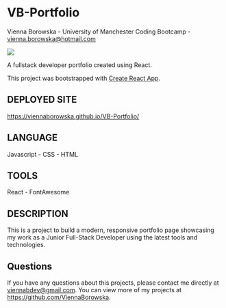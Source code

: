 # VB-Portfolio
Vienna Borowska - University of Manchester Coding Bootcamp - vienna.borowska@hotmail.com

<img src="public/demo.jpg"> 

A fullstack developer portfolio created using React.

This project was bootstrapped with [Create React App](https://github.com/facebook/create-react-app).

## DEPLOYED SITE
https://viennaborowska.github.io/VB-Portfolio/

## LANGUAGE
Javascript - CSS - HTML

## TOOLS
React - FontAwesome

## DESCRIPTION
This is a project to build a modern, responsive portfolio page showcasing my work as a Junior Full-Stack Developer using the latest tools and technologies. 

## Questions
If you have any questions about this projects, please contact me directly at viennabdev@gmail.com. You can view more of my projects at https://github.com/ViennaBorowska.
